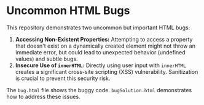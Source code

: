 # Uncommon HTML Bugs
This repository demonstrates two uncommon but important HTML bugs:

1. **Accessing Non-Existent Properties:**  Attempting to access a property that doesn't exist on a dynamically created element might not throw an immediate error, but could lead to unexpected behavior (undefined values) and subtle bugs.
2. **Insecure Use of `innerHTML`:** Directly using user input with `innerHTML` creates a significant cross-site scripting (XSS) vulnerability.  Sanitization is crucial to prevent this security risk.

The `bug.html` file shows the buggy code.  `bugSolution.html` demonstrates how to address these issues.